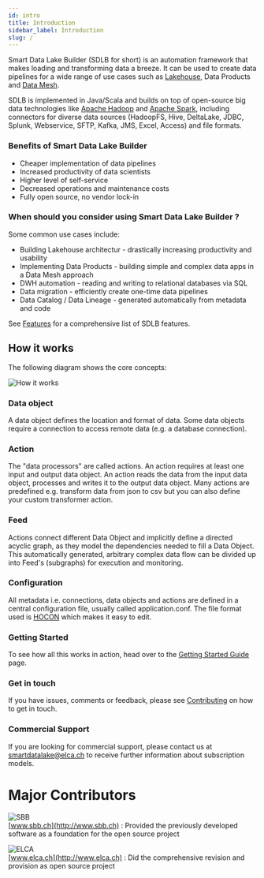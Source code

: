 ```yaml
---
id: intro
title: Introduction
sidebar_label: Introduction
slug: /
---
```


Smart Data Lake Builder (SDLB for short) is an automation framework that makes loading and transforming data a breeze.
It can be used to create data pipelines for a wide range of use cases such as [Lakehouse](https://www.databricks.com/blog/2020/01/30/what-is-a-data-lakehouse.html), Data Products and [Data Mesh](/blog/sdl-data-mesh).  

SDLB is implemented in Java/Scala and builds on top of open-source big data technologies like [Apache Hadoop](https://hadoop.apache.org/) and [Apache Spark](https://spark.apache.org/), 
including connectors for diverse data sources (HadoopFS, Hive, DeltaLake, JDBC, Splunk, Webservice, SFTP, Kafka, JMS, Excel, Access) and file formats.

### Benefits of Smart Data Lake Builder
* Cheaper implementation of data pipelines
* Increased productivity of data scientists
* Higher level of self-service
* Decreased operations and maintenance costs
* Fully open source, no vendor lock-in

### When should you consider using Smart Data Lake Builder ?
Some common use cases include:
* Building Lakehouse architectur - drastically increasing productivity and usability
* Implementing Data Products - building simple and complex data apps in a Data Mesh approach
* DWH automation - reading and writing to relational databases via SQL
* Data migration - efficiently create one-time data pipelines
* Data Catalog / Data Lineage - generated automatically from metadata and code

See [Features](features) for a comprehensive list of SDLB features.

## How it works
The following diagram shows the core concepts:

![How it works](images/feed.png)

### Data object
A data object defines the location and format of data.
Some data objects require a connection to access remote data (e.g. a database connection).

### Action
The "data processors" are called actions.
An action requires at least one input and output data object.
An action reads the data from the input data object, processes and writes it to the output data object.
Many actions are predefined e.g. transform data from json to csv but you can also define your custom transformer action.

### Feed
Actions connect different Data Object and implicitly define a directed acyclic graph, as they model the dependencies needed to fill a Data Object.
This automatically generated, arbitrary complex data flow can be divided up into Feed's (subgraphs) for execution and monitoring.

### Configuration
All metadata i.e. connections, data objects and actions are defined in a central configuration file, usually called application.conf.
The file format used is [HOCON](https://github.com/lightbend/config/blob/master/HOCON.md) which makes it easy to edit.

### Getting Started
To see how all this works in action, head over to the [Getting Started Guide](getting-started/setup) page.

### Get in touch
If you have issues, comments or feedback, please see [Contributing](contribution) on how to get in touch.

### Commercial Support
If you are looking for commercial support, please contact us at smartdatalake@elca.ch to receive further information about subscription models.

# Major Contributors
![SBB](images/SBB_logo.png)  
[www.sbb.ch](http://www.sbb.ch) : Provided the previously developed software as a foundation for the open source project

![ELCA](images/ELCA_logo.png)  
[www.elca.ch](http://www.elca.ch) : Did the comprehensive revision and provision as open source project

